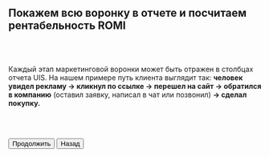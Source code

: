 ## Покажем всю воронку в отчете и посчитаем рентабельность ROMI

<br>
<br>

Каждый этап маркетинговой воронки может быть отражен в столбцах отчета UIS. На нашем примере путь клиента выглядит так: __человек увидел рекламу → кликнул по ссылке → перешел на сайт → обратился в компанию__ (оставил заявку, написал в чат или позвонил) __→ сделал покупку.__

<br>
<br>

<button b_to="/calltracking/4Screen.md" b_type="fill" b_theme="primary">Продолжить</button>
<button b_to="/calltracking/2Screen.md" b_type="outline" b_theme="secondary">Назад</button>